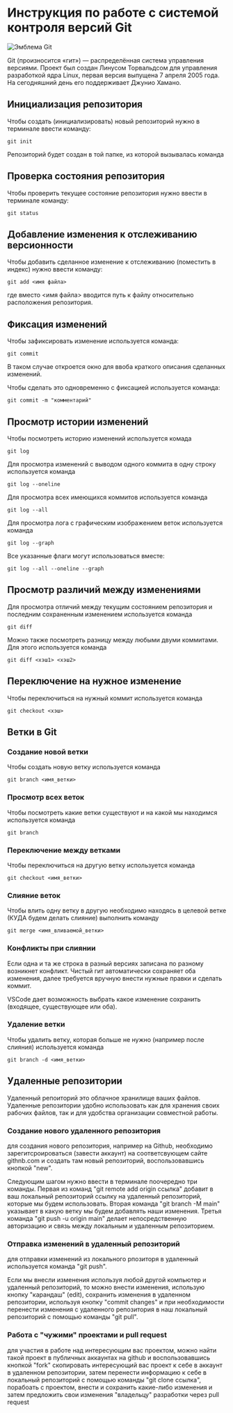 # **Инструкция по работе с системой контроля версий Git**

![Эмблема Git](git.jpg)

Git (произносится «гит») — распределённая система управления версиями. Проект был создан Линусом Торвальдсом для управления разработкой ядра Linux, первая версия выпущена 7 апреля 2005 года. На сегодняшний день его поддерживает Джунио Хамано.

## Инициализация репозитория

Чтобы создать (инициализировать) новый репозиторий нужно в терминале ввести команду:

    git init

Репозиторий будет создан в той папке, из которой вызывалась команда

## Проверка состояния репозитория

Чтобы проверить текущее состояние репозитория нужно ввести в терминале команду:

    git status

## Добавление изменения к отслеживанию версионности

Чтобы добавить сделанное изменение к отслеживанию (поместить в индекс) нужно ввести команду:

    git add <имя файла>

где вместо <имя файла> вводится путь к файлу относительно расположения репозитория.

## Фиксация изменений

Чтобы зафиксировать изменение используется команда:

    git commit

В таком случае откроется окно для ввоба краткого описания сделанных изменений.

Чтобы сделать это одновременно с фиксацией используется команда:

    git commit -m "комментарий"

## Просмотр истории изменений

Чтобы посмотреть историю изменений используется комада

    git log

Для просмотра изменений с выводом одного коммита в одну строку используется команда

    git log --oneline

Для просмотра всех имеющихся коммитов используется команда

    git log --all

Для просмотра лога с графическим изображением веток используется команда

    git log --graph

Все указанные флаги могут использоваться вместе:

    git log --all --oneline --graph

## Просмотр различий между изменениями

Для просмотра отличий между текущим состоянием репозитория и последним сохраненным изменением используется команда

    git diff

Можно также посмотреть разницу между любыми двуми коммитами. Для этого используется команда

    git diff <хэш1> <хэш2>

## Переключение на нужное изменение

Чтобы переключиться на нужный коммит используется команда

    git checkout <хэш>

## Ветки в Git

### Создание новой ветки

Чтобы создать новую ветку используется команда

    git branch <имя_ветки>

### Просмотр всех веток

Чтобы посмотреть какие ветки существуют и на какой мы находимся используется команда

    git branch

### Переключение между ветками

Чтобы переключиться на другую ветку используется команда

    git checkout <имя_ветки>

### Слияние веток

Чтобы влить одну ветку в другую необходимо находясь в целевой ветке (КУДА будем делать слияние) выполнить команду

    git merge <имя_вливаемой_ветки>

### Конфликты при слиянии

Если одна и та же строка в разный версиях записана по разному возникнет конфликт.
Чистый гит автоматически сохраняет оба изменения, далее требуется вручную внести нужные правки и сделать коммит.

VSСode дает возможность выбрать какое изменение сохранить (входящее, существующее или оба).

### Удаление ветки

Чтобы удалить ветку, которая больше не нужно (например после слияния) используется команда

    git branch -d <имя_ветки>

## Удаленные репозитории

Удаленный репоиторий это облачное хранилище ваших файлов. Удаленные репозитории удобно использовать как для хранения своих рабочих файлов, так и для удобства организации совместной работы.

### Создание нового удаленного репозитория
для создания нового репозитория, например на Github, необходимо зарегитсроироваться (завести аккаунт) на соответсвующем сайте githnb.com и создать там новый репозиторий, воспользовавшись кнопкой "new".

Следующим шагом нужно ввести в терминале поочередно три команды. Первая из команд "git remote add origin ссылка" добавит в ваш локальный репозиторий ссылку на удаленный репозиторий, которые мы будем использовать.
Вторая команда "git branch -M main" указывает в какую ветку мы будем добавлять наши изменения. Третья команда "git push -u origin main" делает непосредственную авторизацию и связь между локальным и удаленным репозиторием.


### Отправка изменений в удаленный репозиторий

для отправки изменений из локального рпозиторя в удаленный используется команда "git push".

Если мы внесли изменения используя любой другой компьютер и удаленный репозиторий, то можно внести изменения, использую кнопку "карандаш" (edit), сохранить изменения в удаленном репозитории, используя кнопку "commit changes" и при необходимости перенести изменения с удаленного репозитория в наш локальный репозиторий с помощью команды "git pull".

### Работа с "чужими" проектами и pull request
для участия в работе над интересующим вас проектом, можно найти такой проект в публичных аккаунтах на github и воспользовавшись кнопкой "fork" скопировать интересующий вас проект к себе в аккаунт в удаленном репозитории, затем перенести информацию к себе в локальный репозиторий с помощью команды "git clone ссылка", порабоать с проектом, внести и сохранить какие-либо изменения и затем предложить свои изменения "владельцу" разработки через pull request